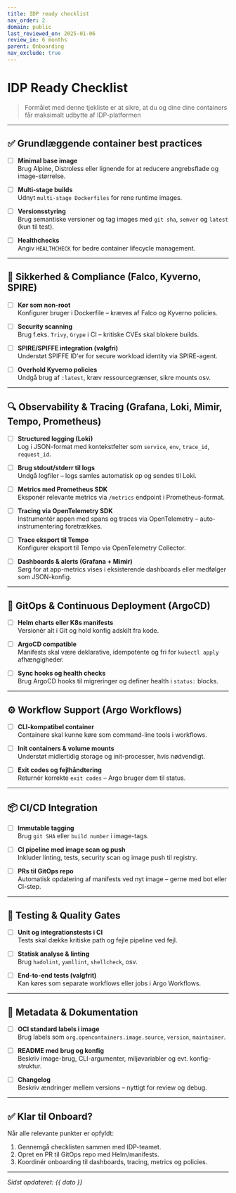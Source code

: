 ```yaml
---
title: IDP ready checklist
nav_order: 2
domain: public
last_reviewed_on: 2025-01-06
review_in: 6 months
parent: Onboarding
nav_exclude: true
---
```


# IDP Ready Checklist

> Formålet med denne tjekliste er at sikre, at du og dine dine containers får maksimalt udbytte af IDP-platformen 

---

## ✅ Grundlæggende container best practices

- [ ] **Minimal base image**  
  Brug Alpine, Distroless eller lignende for at reducere angrebsflade og image-størrelse.

- [ ] **Multi-stage builds**  
  Udnyt `multi-stage Dockerfiles` for rene runtime images.

- [ ] **Versionsstyring**  
  Brug semantiske versioner og tag images med `git sha`, `semver` og `latest` (kun til test).

- [ ] **Healthchecks**  
  Angiv `HEALTHCHECK` for bedre container lifecycle management.

---

## 🔐 Sikkerhed & Compliance (Falco, Kyverno, SPIRE)

- [ ] **Kør som non-root**  
  Konfigurer bruger i Dockerfile – kræves af Falco og Kyverno policies.

- [ ] **Security scanning**  
  Brug f.eks. `Trivy`, `Grype` i CI – kritiske CVEs skal blokere builds.

- [ ] **SPIRE/SPIFFE integration (valgfri)**  
  Understøt SPIFFE ID'er for secure workload identity via SPIRE-agent.

- [ ] **Overhold Kyverno policies**  
  Undgå brug af `:latest`, kræv ressourcegrænser, sikre mounts osv.

---

## 🔍 Observability & Tracing (Grafana, Loki, Mimir, Tempo, Prometheus)

- [ ] **Structured logging (Loki)**  
  Log i JSON-format med kontekstfelter som `service`, `env`, `trace_id`, `request_id`.

- [ ] **Brug stdout/stderr til logs**  
  Undgå logfiler – logs samles automatisk op og sendes til Loki.

- [ ] **Metrics med Prometheus SDK**  
  Eksponér relevante metrics via `/metrics` endpoint i Prometheus-format.

- [ ] **Tracing via OpenTelemetry SDK**  
  Instrumentér appen med spans og traces via OpenTelemetry – auto-instrumentering foretrækkes.

- [ ] **Trace eksport til Tempo**  
  Konfigurer eksport til Tempo via OpenTelemetry Collector.

- [ ] **Dashboards & alerts (Grafana + Mimir)**  
  Sørg for at app-metrics vises i eksisterende dashboards eller medfølger som JSON-konfig.

---

## 🤖 GitOps & Continuous Deployment (ArgoCD)

- [ ] **Helm charts eller K8s manifests**  
  Versionér alt i Git og hold konfig adskilt fra kode.

- [ ] **ArgoCD compatible**  
  Manifests skal være deklarative, idempotente og fri for `kubectl apply` afhængigheder.

- [ ] **Sync hooks og health checks**  
  Brug ArgoCD hooks til migreringer og definer health i `status:` blocks.

---

## ⚙️ Workflow Support (Argo Workflows)

- [ ] **CLI-kompatibel container**  
  Containere skal kunne køre som command-line tools i workflows.

- [ ] **Init containers & volume mounts**  
  Understøt midlertidig storage og init-processer, hvis nødvendigt.

- [ ] **Exit codes og fejlhåndtering**  
  Returnér korrekte `exit codes` – Argo bruger dem til status.

---

## 📦 CI/CD Integration

- [ ] **Immutable tagging**  
  Brug `git SHA` eller `build number` i image-tags.

- [ ] **CI pipeline med image scan og push**  
  Inkluder linting, tests, security scan og image push til registry.

- [ ] **PRs til GitOps repo**  
  Automatisk opdatering af manifests ved nyt image – gerne med bot eller CI-step.

---

## 🧪 Testing & Quality Gates

- [ ] **Unit og integrationstests i CI**  
  Tests skal dække kritiske path og fejle pipeline ved fejl.

- [ ] **Statisk analyse & linting**  
  Brug `hadolint`, `yamllint`, `shellcheck`, osv.

- [ ] **End-to-end tests (valgfrit)**  
  Kan køres som separate workflows eller jobs i Argo Workflows.

---

## 📖 Metadata & Dokumentation

- [ ] **OCI standard labels i image**  
  Brug labels som `org.opencontainers.image.source`, `version`, `maintainer`.

- [ ] **README med brug og konfig**  
  Beskriv image-brug, CLI-argumenter, miljøvariabler og evt. konfig-struktur.

- [ ] **Changelog**  
  Beskriv ændringer mellem versions – nyttigt for review og debug.

---

## ✅ Klar til Onboard?

Når alle relevante punkter er opfyldt:

1. Gennemgå checklisten sammen med IDP-teamet.
2. Opret en PR til GitOps repo med Helm/manifests.
3. Koordinér onboarding til dashboards, tracing, metrics og policies.

---

*Sidst opdateret: {{ dato }}*

